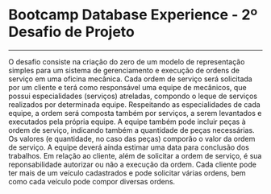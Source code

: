 # Bootcamp Database Experience - 2º Desafio de Projeto
 ---
 O desafio consiste na criação do zero de um modelo de representação simples para um sistema de gerenciamento e execução de ordens de serviço em uma oficina mecânica. Cada ordem de serviço será solicitada por um cliente e terá como responsável uma equipe de mecânicos, que possui especialidades (serviços) atreladas, compondo o leque de serviços realizados por determinada equipe. Respeitando as especialidades de cada equipe, a ordem será composta também por serviços, a serem levantados e executados pela própria equipe. A equipe também pode incluir peças à ordem de serviço, indicando também a quantidade de peças necessárias. Os valores (e quantidade, no caso das peças) comporão o valor da ordem de serviço. A equipe deverá ainda estimar uma data para conclusão dos trabalhos. Em relação ao cliente, além de solicitar a ordem de serviço, é sua reponsabilidade autorizar ou não a execução da ordem. Cada cliente pode ter mais de um veículo cadastrados e pode solicitar várias ordens, bem como cada veículo pode compor diversas ordens.
